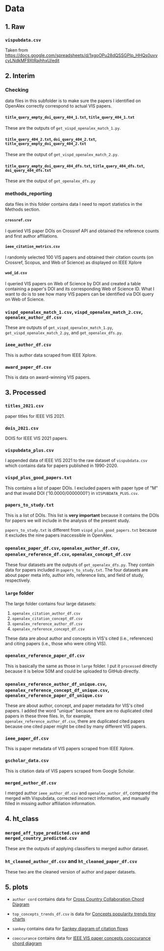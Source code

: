 # Data

## 1. Raw

### `vispubdata.csv`

Taken from https://docs.google.com/spreadsheets/d/1xgoOPu28dQSSGPIp_HHQs0uvvcyLNdkMF9XtRajhhxU/edit

## 2. Interim

### Checking

data files in this subfolder is to make sure the papers I identified on OpenAlex correctly correspond to actual VIS papers. 

#### `title_query_empty_doi_query_404_1.txt`, `title_query_404_1.txt`

These are the outputs of `get_vispd_openalex_match_1.py`. 

#### `title_query_404_2.txt`, `doi_query_404_2.txt`, `title_query_empty_doi_query_404_2.txt`

These are the output of `get_vispd_openalex_match_2.py`.

#### `title_query_empty_doi_query_404_dfs.txt`, `title_query_404_dfs.txt`, `doi_query_404_dfs.txt`

These are the output of `get_openalex_dfs.py`

### methods_reporting

data files in this folder contains data I need to report statistics in the Methods section. 

#### `crossref.csv`

I queried VIS paper DOIs on Crossref API and obtained the reference counts and first author affilations.

#### `ieee_citation_metrics.csv`

I randomly selected 100 VIS papers and obtained their citation counts (on Crossref, Scopus, and Web of Science) as displayed on IEEE Xplore 

#### `wod_id.csv`

I queried VIS papers on Web of Science by DOI and created a table containing a paper's DOI and its corresponding Web of Science ID. What I want to do is to see how many VIS papers can be identified via DOI query on Web of Science. 

### `vispd_openalex_match_1.csv`, `vispd_openalex_match_2.csv`, `openalex_author_df.csv`

These are outputs of `get_vispd_openalex_match_1.py`, `get_vispd_openalex_match_2.py`, and `get_openalex_dfs.py`.

### `ieee_author_df.csv`

This is author data scraped from IEEE Xplore. 

### `award_paper_df.csv`

This is data on award-winning VIS papers.  

## 3. Processed

### `titles_2021.csv`

paper titles for IEEE VIS 2021. 

### `dois_2021.csv`

DOIS for IEEE VIS 2021 papers. 

### `vispubdata_plus.csv`

I appended data of IEEE VIS 2021 to the raw dataset of `vispubdata.csv` which contains data for papers published in 1990-2020. 

### `vispd_plus_good_papers.txt`

This contains a list of paper DOIs. I excluded papers with paper type of "M" and that invalid DOI ('10.0000/00000001') in `VISPUBDATA_PLUS.csv`.

### `papers_to_study.txt`

This is a list of DOIs. This list is **very important** because it contains the DOIs for papers we will include in the analysis of the present study. 

`papers_to_study.txt` is different from `vispd_plus_good_papers.txt` because it excludes the nine papers inaccessible in OpenAlex. 

### `openalex_paper_df.csv`, `openalex_author_df.csv`, `openalex_reference_df.csv`, `openalex_concept_df.csv`

These four datasets are the outputs of `get_openalex_dfs.py`. They contain data for papers included in `papers_to_study.txt`. The four datasets are about paper meta info, author info, reference lists, and field of study, respectively. 

### `large` folder

The large folder contains four large datasets:

  1. `openalex_citation_author_df.csv`
  2. `openalex_citation_concept_df.csv`
  3. `openalex_reference_author_df.csv`
  4. `openalex_reference_concept_df.csv`

These data are about author and concepts in VIS's cited (i.e., references) and citing papers (i.e., those who were citing VIS). 

### `openalex_reference_paper_df.csv`

This is basically the same as those in `large` folder. I put it `processed` directly because it is below 50M and could be uploaded to GitHub directly. 

### `openalex_reference_author_df_unique.csv`, `openalex_reference_concept_df_unique.csv`, `openalex_reference_paper_df_unique.csv`

These are about author, concept, and paper metadata for VIS's cited papers. I added the word "unique" because there are no duplicated cited papers in these three files. In, for example, `openalex_reference_author_df.csv`, there are duplicated cited papers because one cited paper might be cited by many different VIS papers. 

### `ieee_paper_df.csv`

This is paper metadata of VIS papers scraped from IEEE Xplore. 

### `gscholar_data.csv`

This is citation data of VIS papers scraped from Google Scholar.

### `merged_author_df.csv`

I merged author `ieee_author_df.csv` and `openalex_author_df`, compared the merged with Vispubdata, corrected incorrect information, and manually filled in missing author affiliation information. 

## 4. ht_class

### `merged_aff_type_predicted.csv` and `merged_country_predicted.csv`

These are the outputs of applying classifiers to merged author dataset. 

### `ht_cleaned_author_df.csv` and `ht_cleaned_paper_df.csv`

These two are the cleaned version of author and paper datasets. 

## 5. plots

  - `author cord` contains data for [Cross Country Collaboration Chord Diagram](https://observablehq.com/@hongtaoh/chord-speed-diagram)

  - `top_concepts_trends_df.csv` is data for [Concepts popularity trends tiny charts](https://observablehq.com/@hongtaoh/concepts-popularity-trends-tiny-charts)

  - `sankey` contains data for [Sankey diagram of citation flows](https://observablehq.com/@hongtaoh/sankey-diagram-of-citation-flows)

  - `cooccurance` contains data for [IEEE VIS paper concepts cooccurance chord diagram](https://observablehq.com/@hongtaoh/ieee-vis-paper-concepts-cooccurance-chord-diagram)
